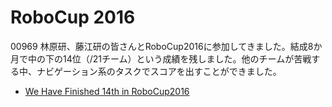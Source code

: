 # RoboCup 2016
00969 林原研、藤江研の皆さんとRoboCup2016に参加してきました。結成8か月で中の下の14位（/21チーム）という成績を残しました。他のチームが苦戦する中、ナビゲーション系のタスクでスコアを出すことができました。

<ul>
	<li><a href="http://at-home.cit-brains.net/?p=365">We Have Finished 14th in RoboCup2016</a></li>
</ul>


